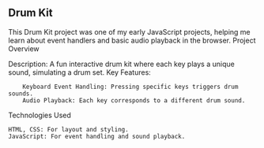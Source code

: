 ## Drum Kit

This Drum Kit project was one of my early JavaScript projects, helping me learn about event handlers and basic audio playback in the browser.
Project Overview

Description: A fun interactive drum kit where each key plays a unique sound, simulating a drum set.
Key Features:

        Keyboard Event Handling: Pressing specific keys triggers drum sounds.
        Audio Playback: Each key corresponds to a different drum sound.

Technologies Used

    HTML, CSS: For layout and styling.
    JavaScript: For event handling and sound playback.
